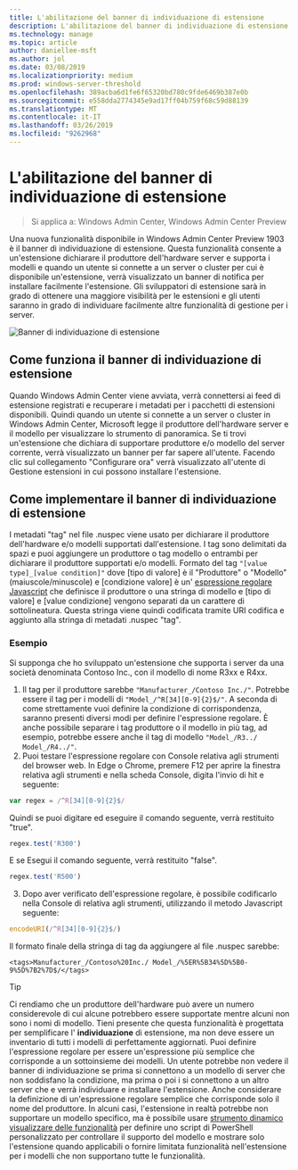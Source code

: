```yaml
---
title: L'abilitazione del banner di individuazione di estensione
description: L'abilitazione del banner di individuazione di estensione
ms.technology: manage
ms.topic: article
author: daniellee-msft
ms.author: jol
ms.date: 03/08/2019
ms.localizationpriority: medium
ms.prod: windows-server-threshold
ms.openlocfilehash: 389acba6d1fe6f65320bd780c9fde6469b387e0b
ms.sourcegitcommit: e558dda2774345e9ad17ff04b759f68c59d88139
ms.translationtype: MT
ms.contentlocale: it-IT
ms.lasthandoff: 03/26/2019
ms.locfileid: "9262968"
---
```

# L'abilitazione del banner di individuazione di estensione #

>Si applica a: Windows Admin Center, Windows Admin Center Preview

Una nuova funzionalità disponibile in Windows Admin Center Preview 1903 è il banner di individuazione di estensione. Questa funzionalità consente a un'estensione dichiarare il produttore dell'hardware server e supporta i modelli e quando un utente si connette a un server o cluster per cui è disponibile un'estensione, verrà visualizzato un banner di notifica per installare facilmente l'estensione. Gli sviluppatori di estensione sarà in grado di ottenere una maggiore visibilità per le estensioni e gli utenti saranno in grado di individuare facilmente altre funzionalità di gestione per i server.

![Banner di individuazione di estensione](../../media/extend-guides-extension-discovery-banner/extension-discovery-banner.png)

## Come funziona il banner di individuazione di estensione ##

Quando Windows Admin Center viene avviata, verrà connettersi ai feed di estensione registrati e recuperare i metadati per i pacchetti di estensioni disponibili. Quindi quando un utente si connette a un server o cluster in Windows Admin Center, Microsoft legge il produttore dell'hardware server e il modello per visualizzare lo strumento di panoramica. Se ti trovi un'estensione che dichiara di supportare produttore e/o modello del server corrente, verrà visualizzato un banner per far sapere all'utente. Facendo clic sul collegamento "Configurare ora" verrà visualizzato all'utente di Gestione estensioni in cui possono installare l'estensione.

## Come implementare il banner di individuazione di estensione ##

I metadati "tag" nel file .nuspec viene usato per dichiarare il produttore dell'hardware e/o modelli supportati dall'estensione. I tag sono delimitati da spazi e puoi aggiungere un produttore o tag modello o entrambi per dichiarare il produttore supportati e/o modelli. Formato del tag ``"[value type]_[value condition]"`` dove [tipo di valore] è il "Produttore" o "Modello" (maiuscole/minuscole) e [condizione valore] è un' [espressione regolare Javascript](https://developer.mozilla.org/en-US/docs/Web/JavaScript/Guide/Regular_Expressions) che definisce il produttore o una stringa di modello e [tipo di valore] e [value condizione] vengono separati da un carattere di sottolineatura. Questa stringa viene quindi codificata tramite URI codifica e aggiunto alla stringa di metadati .nuspec "tag".

### Esempio ###

Si supponga che ho sviluppato un'estensione che supporta i server da una società denominata Contoso Inc., con il modello di nome R3xx e R4xx.

1. Il tag per il produttore sarebbe ``"Manufacturer_/Contoso Inc./"``. Potrebbe essere il tag per i modelli di ``"Model_/^R[34][0-9]{2}$/"``. A seconda di come strettamente vuoi definire la condizione di corrispondenza, saranno presenti diversi modi per definire l'espressione regolare. È anche possibile separare i tag produttore o il modello in più tag, ad esempio, potrebbe essere anche il tag di modello ``"Model_/R3../ Model_/R4../"``.
2. Puoi testare l'espressione regolare con Console relativa agli strumenti del browser web. In Edge o Chrome, premere F12 per aprire la finestra relativa agli strumenti e nella scheda Console, digita l'invio di hit e seguente:

```javascript
var regex = /^R[34][0-9]{2}$/
```

Quindi se puoi digitare ed eseguire il comando seguente, verrà restituito "true".

```javascript
regex.test('R300')
```

E se Esegui il comando seguente, verrà restituito "false".

```javascript
regex.test('R500')
```

3. Dopo aver verificato dell'espressione regolare, è possibile codificarlo nella Console di relativa agli strumenti, utilizzando il metodo Javascript seguente:

```javascript
encodeURI(/^R[34][0-9]{2}$/)
```

Il formato finale della stringa di tag da aggiungere al file .nuspec sarebbe:

```
<tags>Manufacturer_/Contoso%20Inc./ Model_/%5ER%5B34%5D%5B0-9%5D%7B2%7D$/</tags>
```

> [!Tip]
> Ci rendiamo che un produttore dell'hardware può avere un numero considerevole di cui alcune potrebbero essere supportate mentre alcuni non sono i nomi di modello. Tieni presente che questa funzionalità è progettata per semplificare l' **individuazione** di estensione, ma non deve essere un inventario di tutti i modelli di perfettamente aggiornati. Puoi definire l'espressione regolare per essere un'espressione più semplice che corrisponde a un sottoinsieme dei modelli. Un utente potrebbe non vedere il banner di individuazione se prima si connettono a un modello di server che non soddisfano la condizione, ma prima o poi i si connettono a un altro server che e verrà individuare e installare l'estensione. Anche considerare la definizione di un'espressione regolare semplice che corrisponde solo il nome del produttore. In alcuni casi, l'estensione in realtà potrebbe non supportare un modello specifico, ma è possibile usare [strumento dinamico visualizzare delle funzionalità](./dynamic-tool-display.md) per definire uno script di PowerShell personalizzato per controllare il supporto del modello e mostrare solo l'estensione quando applicabili o fornire limitata funzionalità nell'estensione per i modelli che non supportano tutte le funzionalità.